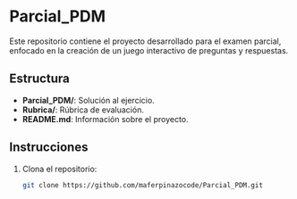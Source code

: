 # Parcial_PDM
Este repositorio contiene el proyecto desarrollado para el examen parcial, enfocado en la creación de un juego interactivo de preguntas y respuestas. 

## Estructura
- **Parcial_PDM/**: Solución al ejercicio.
- **Rubrica/**: Rúbrica de evaluación.
- **README.md**: Información sobre el proyecto.

## Instrucciones

1. Clona el repositorio:
   ```bash
   git clone https://github.com/maferpinazocode/Parcial_PDM.git

